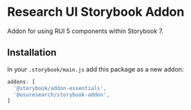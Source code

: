 
# Research UI Storybook Addon

Addon for using RUI 5 components within Storybook 7.

## Installation

In your `.storybook/main.js` add this package as a new addon:

```js
addons: [
  '@storybook/addon-essentials',
  '@osuresearch/storybook-addon',
]
```
